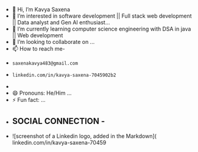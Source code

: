 - 👋 Hi, I’m Kavya Saxena
- 👀 I’m interested in software development || Full stack web development || Data analyst and Gen AI enthusiast...
- 🌱 I’m currently learning computer science engineering with DSA in java || Web development
- 💞️ I’m looking to collaborate on ...
- 📫 How to reach me-
-     saxenakavya483@gmail.com
-     linkedin.com/in/kavya-saxena-7045902b2
- 
- 😄 Pronouns: He/Him ...
- ⚡ Fun fact: ...
- ## SOCIAL CONNECTION -
- ![screenshot of a Linkedin logo, added in the Markdown]( linkedin.com/in/kavya-saxena-70459

<!---
20005-kavya/20005-kavya is a ✨ special ✨ repository because its `README.md` (this file) appears on your GitHub profile.
You can click the Preview link to take a look at your changes.
--->
